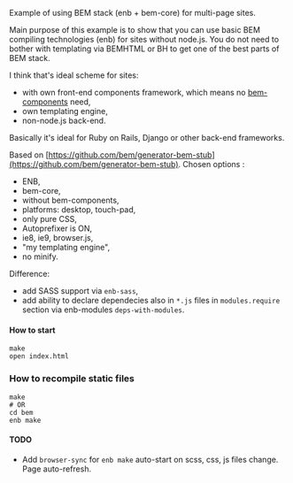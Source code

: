 Example of using BEM stack (enb + bem-core) for multi-page sites.

Main purpose of this example is to show that you can use basic BEM compiling technologies (enb) for sites without node.js. You do not need to bother with templating via BEMHTML or BH to get one of the best parts of BEM stack.

I think that's ideal scheme for sites:
 * with own front-end components framework, which means no [bem-components](https://github.com/bem/bem-components) need,
 * own templating engine,
 * non-node.js back-end.

Basically it's ideal for Ruby on Rails, Django or other back-end frameworks.

Based on [https://github.com/bem/generator-bem-stub](https://github.com/bem/generator-bem-stub). Chosen options :
 * ENB,
 * bem-core,
 * without bem-components,
 * platforms: desktop, touch-pad,
 * only pure CSS,
 * Autoprefixer is ON,
 * ie8, ie9, browser.js,
 * "my templating engine",
 * no minify.

Difference:
  * add SASS support via `enb-sass`,
  * add ability to declare dependecies also in `*.js` files in `modules.require` section via enb-modules `deps-with-modules`.


#### How to start
```
make
open index.html
```

### How to recompile static files
```
make
# OR
cd bem
enb make
```


#### TODO

 * Add `browser-sync` for `enb make` auto-start on scss, css, js files change. Page auto-refresh.
